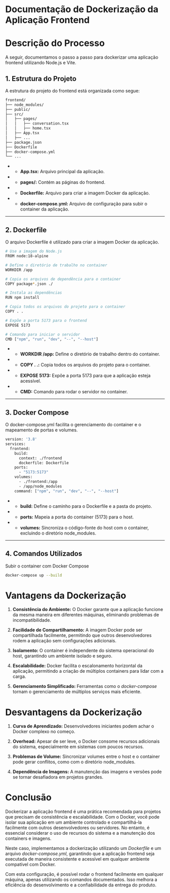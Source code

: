 # Documentação de Dockerização da Aplicação Frontend

# Descrição do Processo

A seguir, documentamos o passo a passo para dockerizar uma aplicação frontend utilizando Node.js e Vite.

## 1. Estrutura do Projeto

A estrutura do projeto do frontend está organizada como segue:
```bash
frontend/
├── node_modules/
├── public/
├── src/
│   ├── pages/
│   │   ├── conversation.tsx
│   │   ├── home.tsx
│   ├── App.tsx
│   ├── ...
├── package.json
├── Dockerfile
├── docker-compose.yml
└── ...
```

* - **App.tsx:** Arquivo principal da aplicação.
* - **pages/:** Contém as páginas do frontend.
* - **Dockerfile:** Arquivo para criar a imagem Docker da aplicação.
* - **docker-compose.yml:** Arquivo de configuração para subir o container da aplicação.

---

## 2. Dockerfile

O arquivo Dockerfile é utilizado para criar a imagem Docker da aplicação.
```bash
# Use a imagem do Node.js
FROM node:18-alpine

# Define o diretório de trabalho no container
WORKDIR /app

# Copia os arquivos de dependência para o container
COPY package*.json ./

# Instala as dependências
RUN npm install

# Copia todos os arquivos do projeto para o container
COPY . .

# Expõe a porta 5173 para o frontend
EXPOSE 5173

# Comando para iniciar o servidor
CMD ["npm", "run", "dev", "--", "--host"]
```

* - **WORKDIR /app:** Define o diretório de trabalho dentro do container.
* - **COPY . .:** Copia todos os arquivos do projeto para o container.
* - **EXPOSE 5173:** Expõe a porta 5173 para que a aplicação esteja acessível.
* - **CMD:** Comando para rodar o servidor no container.

---

## 3. Docker Compose

O docker-compose.yml facilita o gerenciamento do container e o mapeamento de portas e volumes.
```bash
version: '3.8'
services:
  frontend:
    build:
      context: ./frontend
      dockerfile: Dockerfile
    ports:
      - "5173:5173"
    volumes:
      - ./frontend:/app
      - /app/node_modules
    command: ["npm", "run", "dev", "--", "--host"]
```

* - **build:** Define o caminho para o Dockerfile e a pasta do projeto.
* - **ports:** Mapeia a porta do container (5173) para o host.
* - **volumes:** Sincroniza o código-fonte do host com o container, excluindo o diretório node_modules.

---

## 4. Comandos Utilizados

Subir o container com Docker Compose
```bash
docker-compose up --build
```

# Vantagens da Dockerização

1. **Consistência do Ambiente:** O Docker garante que a aplicação funcione da mesma maneira em diferentes máquinas, eliminando problemas de incompatibilidade.

2. **Facilidade de Compartilhamento:** A imagem Docker pode ser compartilhada facilmente, permitindo que outros desenvolvedores rodem a aplicação sem configurações adicionais.

3. **Isolamento:** O container é independente do sistema operacional do host, garantindo um ambiente isolado e seguro.

4. **Escalabilidade:** Docker facilita o escalonamento horizontal da aplicação, permitindo a criação de múltiplos containers para lidar com a carga.

5. **Gerenciamento Simplificado:** Ferramentas como o *docker-compose* tornam o gerenciamento de múltiplos serviços mais eficiente.

# Desvantagens da Dockerização

1. **Curva de Aprendizado:** Desenvolvedores iniciantes podem achar o Docker complexo no começo.

2. **Overhead:** Apesar de ser leve, o Docker consome recursos adicionais do sistema, especialmente em sistemas com poucos recursos.

3. **Problemas de Volume:** Sincronizar volumes entre o host e o container pode gerar conflitos, como com o diretório node_modules.

4. **Dependência de Imagens:** A manutenção das imagens e versões pode se tornar desafiadora em projetos grandes.

# Conclusão

Dockerizar a aplicação frontend é uma prática recomendada para projetos que precisam de consistência e escalabilidade. Com o Docker, você pode isolar sua aplicação em um ambiente controlado e compartilhá-la facilmente com outros desenvolvedores ou servidores. No entanto, é essencial considerar o uso de recursos do sistema e a manutenção dos containers e imagens.

Neste caso, implementamos a dockerização utilizando um *Dockerfile* e um arquivo *docker-compose.yml*, garantindo que a aplicação frontend seja executada de maneira consistente e acessível em qualquer ambiente compatível com Docker.

Com esta configuração, é possível rodar o frontend facilmente em qualquer máquina, apenas utilizando os comandos documentados. Isso melhora a eficiência do desenvolvimento e a confiabilidade da entrega do produto.